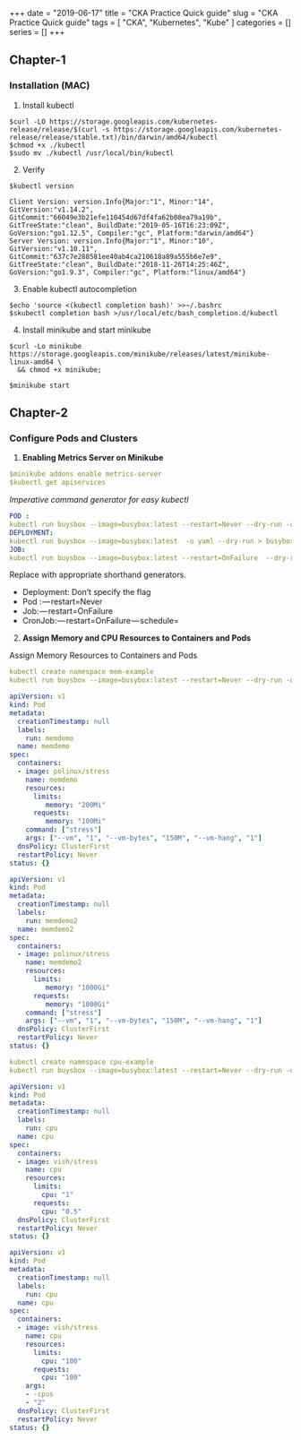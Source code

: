 +++
date = "2019-06-17"
title = "CKA Practice Quick guide"
slug = "CKA Practice Quick guide"
tags = [
    "CKA",
    "Kubernetes",
    "Kube"
]
categories = []
series = []
+++


## Chapter-1
### Installation (MAC)

1. Install kubectl
```
$curl -LO https://storage.googleapis.com/kubernetes-release/release/$(curl -s https://storage.googleapis.com/kubernetes-release/release/stable.txt)/bin/darwin/amd64/kubectl
$chmod +x ./kubectl
$sudo mv ./kubectl /usr/local/bin/kubectl
```
2. Verify
```
$kubectl version

Client Version: version.Info{Major:"1", Minor:"14", GitVersion:"v1.14.2", GitCommit:"66049e3b21efe110454d67df4fa62b08ea79a19b", GitTreeState:"clean", BuildDate:"2019-05-16T16:23:09Z", GoVersion:"go1.12.5", Compiler:"gc", Platform:"darwin/amd64"}
Server Version: version.Info{Major:"1", Minor:"10", GitVersion:"v1.10.11", GitCommit:"637c7e288581ee40ab4ca210618a89a555b6e7e9", GitTreeState:"clean", BuildDate:"2018-11-26T14:25:46Z", GoVersion:"go1.9.3", Compiler:"gc", Platform:"linux/amd64"}
```
3. Enable kubectl autocompletion
```
$echo 'source <(kubectl completion bash)' >>~/.bashrc
$skubectl completion bash >/usr/local/etc/bash_completion.d/kubectl
```
4. Install minikube and start minikube
```
$curl -Lo minikube https://storage.googleapis.com/minikube/releases/latest/minikube-linux-amd64 \
  && chmod +x minikube;

$minikube start
```

## Chapter-2
### Configure Pods and Clusters

1. **Enabling Metrics Server on Minikube**

```yaml
$minikube addons enable metrics-server
$kubectl get apiservices
```

*Imperative command generator for easy kubectl* 

```yaml
POD :
kubectl run buysbox --image=busybox:latest --restart=Never --dry-run -o yaml > busybox.yaml
DEPLOYMENT:
kubectl run buysbox --image=busybox:latest  -o yaml --dry-run > busybox.yaml
JOB:
kubectl run buysbox --image=busybox:latest --restart=OnFailure  --dry-run -o yaml > busybox.yaml
```
Replace with appropriate shorthand generators.  

* Deployment: Don’t specify the flag
* Pod : — restart=Never
* Job: — restart=OnFailure
* CronJob: — restart=OnFailure — schedule=<some cron expression>

2. **Assign Memory and CPU Resources to Containers and Pods**

Assign Memory Resources to Containers and Pods

```yaml
kubectl create namespace mem-example
kubectl run buysbox --image=busybox:latest --restart=Never --dry-run -o yaml > busybox.yaml
```

```yaml
apiVersion: v1
kind: Pod
metadata:
  creationTimestamp: null
  labels:
    run: memdemo
  name: memdemo
spec:
  containers:
  - image: polinux/stress
    name: memdemo
    resources:
      limits:
         memory: "200Mi"
      requests:
         memory: "100Mi"
    command: ["stress"]
    args: ["--vm", "1", "--vm-bytes", "150M", "--vm-hang", "1"]
  dnsPolicy: ClusterFirst
  restartPolicy: Never
status: {}
```

```yaml
apiVersion: v1
kind: Pod
metadata:
  creationTimestamp: null
  labels:
    run: memdemo2
  name: memdemo2
spec:
  containers:
  - image: polinux/stress
    name: memdemo2
    resources:
      limits:
         memory: "1000Gi"
      requests:
         memory: "1000Gi"
    command: ["stress"]
    args: ["--vm", "1", "--vm-bytes", "150M", "--vm-hang", "1"]
  dnsPolicy: ClusterFirst
  restartPolicy: Never
status: {}
```

```yaml
kubectl create namespace cpu-example
kubectl run buysbox --image=busybox:latest --restart=Never --dry-run -o yaml > busybox.yaml
```

```yaml
apiVersion: v1
kind: Pod
metadata:
  creationTimestamp: null
  labels:
    run: cpu
  name: cpu
spec:
  containers:
  - image: vish/stress
    name: cpu
    resources:
      limits:
        cpu: "1"
      requests:
        cpu: "0.5"
  dnsPolicy: ClusterFirst
  restartPolicy: Never
status: {}
```

```yaml
apiVersion: v1
kind: Pod
metadata:
  creationTimestamp: null
  labels:
    run: cpu
  name: cpu
spec:
  containers:
  - image: vish/stress
    name: cpu
    resources:
      limits:
        cpu: "100"
      requests:
        cpu: "100"
    args:
    - -cpus
    - "2"
  dnsPolicy: ClusterFirst
  restartPolicy: Never
status: {}
```